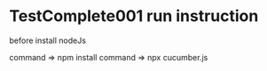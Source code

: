 # TestComplete001 run instruction 

before install nodeJs

command    =>    npm install 
command    =>    npx cucumber.js 
